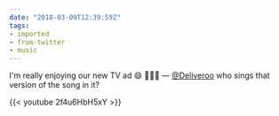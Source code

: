 ```yaml
---
date: "2018-03-09T12:39:59Z"
tags:
- imported
- from-twitter
- music
---
```

I'm really enjoying our new TV ad 😄 🍣🍕🍔 — [@Deliveroo](/twitter/#/Deliveroo) who sings that version of the song in it?

{{< youtube 2f4u6HbH5xY >}}
